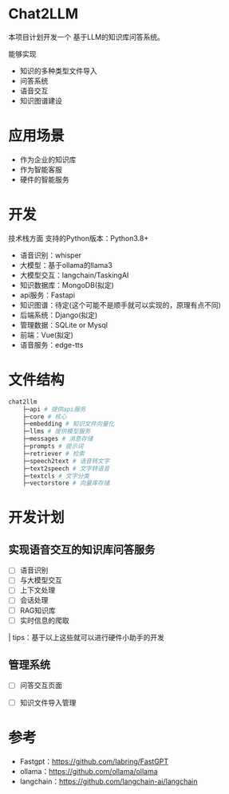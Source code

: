 # Chat2LLM
本项目计划开发一个 基于LLM的知识库问答系统。

能够实现
- 知识的多种类型文件导入
- 问答系统
- 语音交互
- 知识图谱建设

# 应用场景
- 作为企业的知识库
- 作为智能客服
- 硬件的智能服务

# 开发
技术栈方面
支持的Python版本：Python3.8+

- 语音识别：whisper
- 大模型：基于ollama的llama3
- 大模型交互：langchain/TaskingAI
- 知识数据库：MongoDB(拟定)
- api服务：Fastapi
- 知识图谱：待定(这个可能不是顺手就可以实现的，原理有点不同)
- 后端系统：Django(拟定)
- 管理数据：SQLite or Mysql
- 前端：Vue(拟定)
- 语音服务：edge-tts

# 文件结构
```powershell
chat2llm
    ├─api # 提供api服务
    ├─core # 核心
    ├─embedding # 知识文件向量化
    ├─llms # 提供模型服务
    ├─messages # 消息存储
    ├─prompts # 提示词
    ├─retriever # 检索
    ├─speech2text # 语音转文字
    ├─text2speech # 文字转语音
    ├─textcls # 文字分类
    ├─vectorstore # 向量库存储
```

# 开发计划
## 实现语音交互的知识库问答服务

- [ ] 语音识别
- [ ] 与大模型交互
- [ ] 上下文处理
- [ ] 会话处理
- [ ] RAG知识库
- [ ] 实时信息的爬取

| tips：基于以上这些就可以进行硬件小助手的开发

## 管理系统
- [ ] 问答交互页面
- [ ] 知识文件导入管理


# 参考
- Fastgpt：https://github.com/labring/FastGPT
- ollama：https://github.com/ollama/ollama
- langchain：https://github.com/langchain-ai/langchain
